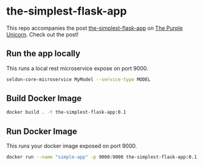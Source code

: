 # the-simplest-flask-app

This repo accompanies the post [the-simplest-flask-app]() on [The Purple Unicorn](). Check out the post! 


## Run the app locally 
This runs a local rest microservice expose on port 9000. 
```bash
seldon-core-microservice MyModel --service-type MODEL
```

## Build Docker Image 
```bash
docker build . -t the-simplest-flask-app:0.1
```

## Run Docker Image
This runs your docker image exposed on port 9000. 
```bash
docker run --name "simple-app" -p 9000:9000 the-simplest-flask-app:0.1
```